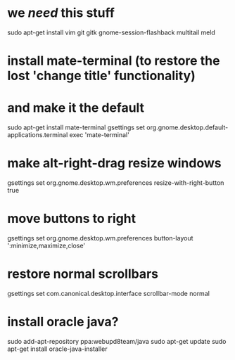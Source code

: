 # we _need_ this stuff

sudo apt-get install vim git gitk gnome-session-flashback multitail meld

# install mate-terminal (to restore the lost 'change title' functionality)
# and make it the default

sudo apt-get install mate-terminal
gsettings set org.gnome.desktop.default-applications.terminal exec 'mate-terminal'

# make alt-right-drag resize windows
gsettings set org.gnome.desktop.wm.preferences resize-with-right-button true

# move buttons to right
gsettings set org.gnome.desktop.wm.preferences button-layout ':minimize,maximize,close'

# restore normal scrollbars
gsettings set com.canonical.desktop.interface scrollbar-mode normal

# install oracle java?
sudo add-apt-repository ppa:webupd8team/java
sudo apt-get update
sudo apt-get install oracle-java<X>-installer
